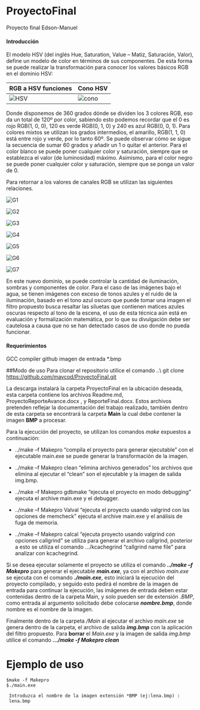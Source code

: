 # ProyectoFinal
Proyecto final Edson-Manuel
#### Introducción
El modelo HSV (del inglés Hue, Saturation, Value – Matiz, Saturación, Valor),  define un modelo de color en términos de sus componentes. De esta forma se puede realizar la transformación para conocer los valores básicos RGB en el dominio HSV:

RGB a HSV funciones | Cono HSV
------------ | -------------
![HSV](http://www.cs.cityu.edu.hk/~howard/Teaching/CS4185-5185-2008-SemA/Group03/graph/CS5185_51414221_peoject_html_m27f8304e.gif) | ![cono](https://upload.wikimedia.org/wikipedia/commons/f/f1/HSV_cone.jpg)



Donde disponemos de 360 grados dónde se dividen los 3 colores RGB, eso da un total de 120º por color, sabiendo esto podemos recordar que el 0 es rojo RGB(1, 0, 0), 120 es verde RGB(0, 1, 0) y 240 es azul RGB(0, 0, 1). Para colores mixtos se utilizan los grados intermedios, el amarillo, RGB(1, 1, 0) está entre rojo y verde, por lo tanto 60º. Se puede observar cómo se sigue la secuencia de sumar 60 grados y añadir un 1 o quitar el anterior. Para el color blanco se puede poner cualquier color y saturación, siempre que se establezca el valor (de luminosidad) máximo. Asimismo, para el color negro se puede poner cualquier color y saturación, siempre que se ponga un valor de 0.

Para retornar a los valores de canales RGB se utilizan las siguientes relaciones.

![G1](https://upload.wikimedia.org/math/1/6/d/16d757c11ee0b974d219545c04e7f0a9.png)

![G2](https://upload.wikimedia.org/math/d/0/7/d075cc36613c0f0a9439f8efd1de3968.png)

![G3](https://upload.wikimedia.org/math/9/8/6/9868464d4d409a2a51d223799ce0ec22.png)

![G4](https://upload.wikimedia.org/math/c/4/4/c441e510cb02e7b48cfe805a2bf21e4f.png)

![G5](https://upload.wikimedia.org/math/6/8/8/68851b44165cb21696cbe8df8ecfc1ce.png)

![G6](https://upload.wikimedia.org/math/6/8/8/68851b44165cb21696cbe8df8ecfc1ce.png)

![G7](https://upload.wikimedia.org/math/0/9/9/099797d556b4331b641a46934348041c.png)


 
En este nuevo dominio, se puede controlar la cantidad de iluminación, sombras y componentes de color. Para el caso de las imágenes bajo el agua, se tienen imágenes con exceso de tonos azules y el ruido de la iluminación, basado en el tono azul oscuro que puede tomar una imagen el filtro propuesto busca resaltar las siluetas que contienen matices azules oscuras respecto al tono de la escena, el uso de esta técnica aún está en evaluación y formalización matemática, por lo que su divulgación debe ser cautelosa a causa que no se han detectado casos de uso donde no pueda funcionar.

#### Requerimientos

GCC compiler
github
imagen de entrada *.bmp

##Modo de uso
Para clonar el repositorio utilice el comando 
..\ git clone https://github.com/mavcod/ProyectoFinal.git

La descarga instalará la carpeta ProyectoFinal en la ubicación deseada, esta carpeta contiene los archivos Readme.md, ProyectoReporteAvance.docx , y ReporteFinal.docx. Estos archivos pretenden reflejar la documentación del trabajo realizado, también dentro de esta carpeta se encontrará la carpeta **Main** la cual debe contener la imagen **BMP** a procesar.

Para la ejecución del proyecto, se utilizan los comandos *make* expuestos a continuación:

*	../make –f Makepro “compila el proyecto para generar ejecutable” con el ejecutable main.exe se puede generar la transformación de la imagen.

*	../make –f Makepro clean “elimina archivos generados” los archivos que elimina al ejecutar el “clean” son el ejecutable y la imagen de salida img.bmp.

*	../make –f Makepro gdbmake “ejecuta el proyecto en modo debugging” ejecuta el archive main.exe y el debugger.

*	../make –f Makepro Valval “ejecuta el proyecto usando valgrind con las opciones de memcheck” ejecuta el archive main.exe y el análisis de fuga de memoria.

*	../make –f Makepro calcal “ejecuta proyecto usando valgrind con opciones callgrind” se utiliza para generar el archivo callgrind, posterior a esto se utiliza el comando .../kcachegrind “callgrind name file” para analizar con kcachegrind.

Si se desea ejecutar solamente el proyecto se utiliza el comando ***../make –f Makepro*** para generar el ejecutable ***main.exe***, ya con el archivo *main.exe* se ejecuta con el comando ***./main.exe***, esto iniciará la ejecución del proyecto compilado, y seguido esto pedirá el nombre de la imagen de entrada para continuar la ejecución, las imágenes de entrada deben estar contenidas dentro de la carpeta Main, y solo pueden ser de extensión *.BMP*, como entrada al argumento solicitado debe colocarse ***nombre.bmp***, donde nombre es el nombre de la imagen.

Finalmente dentro de la carpeta */Main* al ejecutar el archivo *main.exe* se genera dentro de la carpeta, el archivo de salida ***img.bmp*** con la aplicación del filtro propuesto. Para **borrar** el *Main.exe* y la imagen de salida *img.bmp* utilice el comando ***.../make -f Makepro clean***
# Ejemplo de uso
```
$make -f Makepro
$./main.exe

 Introduzca el nombre de la imagen extensión *BMP (ej:lena.bmp) :
 lena.bmp
 
```
